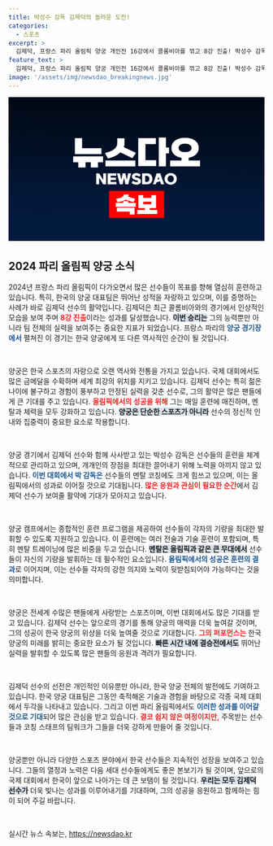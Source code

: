 ```yaml
---
title: 박성수 감독 김제덕의 놀라운 도전!
categories:
  - 스포츠
excerpt: >
  김제덕, 프랑스 파리 올림픽 양궁 개인전 16강에서 콜롬비아를 꺾고 8강 진출! 박성수 감독과의 환한 기쁨을 만끽한 순간을 놓치지 마세요!
feature_text: >
  김제덕, 프랑스 파리 올림픽 양궁 개인전 16강에서 콜롬비아를 꺾고 8강 진출! 박성수 감독과의 환한 기쁨을 만끽한 순간을 놓치지 마세요!
image: '/assets/img/newsdao_breakingnews.jpg'
---
```


<p><img src="/assets/img/newsdao_breakingnews.jpg" alt="flaretime 속보" /></p>

<h2 data-ke-size="size26">2024 파리 올림픽 양궁 소식</h2>

<p data-ke-size="size16">2024년 프랑스 파리 올림픽이 다가오면서 많은 선수들이 목표를 향해 열심히 훈련하고 있습니다. 특히, 한국의 양궁 대표팀은 뛰어난 성적을 자랑하고 있으며, 이를 증명하는 사례가 바로 김제덕 선수의 활약입니다. 김제덕은 최근 콜롬비아와의 경기에서 인상적인 모습을 보여 주며 <b><span style="color: #ee2323;">8강 진출</span></b>이라는 성과를 달성했습니다. <b><span style="background-color: #21538527;">이번 승리는</span></b> 그의 능력뿐만 아니라 팀 전체의 실력을 보여주는 중요한 지표가 되었습니다. 프랑스 파리의 <b><span style="color: #1a5490;">양궁 경기장에서</span></b> 펼쳐진 이 경기는 한국 양궁에게 또 다른 역사적인 순간이 될 것입니다.</p>

<p data-ke-size="size16">&nbsp;</p>

<p>양궁은 한국 스포츠의 자랑으로 오랜 역사와 전통을 가지고 있습니다. 국제 대회에서도 많은 금메달을 수확하며 세계 최강의 위치를 지키고 있습니다. 김제덕 선수는 특히 젊은 나이에 불구하고 경험이 풍부하고 안정된 실력을 갖춘 선수로, 그의 활약은 많은 팬들에게 큰 기대를 주고 있습니다. <b><span style="color: #ee2323;">올림픽에서의 성공을 위해</span></b> 그는 매일 훈련에 매진하며, 멘탈과 체력을 모두 강화하고 있습니다. <b><span style="background-color: #21538527;">양궁은 단순한 스포츠가 아니라</span></b> 선수의 정신적 인내와 집중력이 중요한 요소로 작용합니다.</p>

<p data-ke-size="size16">&nbsp;</p>

<p>양궁 경기에서 김제덕 선수와 함께 사사받고 있는 박성수 감독은 선수들의 훈련을 체계적으로 관리하고 있으며, 개개인의 장점을 최대한 끌어내기 위해 노력을 아끼지 않고 있습니다. <b><span style="color: #1a5490;">이번 대회에서 박 감독은</span></b> 선수들의 멘탈 코칭에도 크게 힘쓰고 있으며, 이는 올림픽에서의 성과로 이어질 것으로 기대됩니다. <b><span style="color: #ee2323;">많은 응원과 관심이 필요한 순간</span></b>에서 김제덕 선수가 보여줄 활약에 기대가 모아지고 있습니다.</p>

<p data-ke-size="size16">&nbsp;</p>

<p>양궁 캠프에서는 종합적인 훈련 프로그램을 제공하여 선수들이 각자의 기량을 최대한 발휘할 수 있도록 지원하고 있습니다. 이 훈련에는 여러 전술과 기술 훈련이 포함되며, 특히 멘탈 트레이닝에 많은 비중을 두고 있습니다. <b><span style="background-color: #21538527;">멘탈은 올림픽과 같은 큰 무대에서</span></b> 선수들이 자신의 기량을 발휘하는 데 필수적인 요소입니다. <b><span style="color: #1a5490;">올림픽에서의 성공은 훈련의 결과</span></b>로 이어지며, 이는 선수들 각자의 강한 의지와 노력이 뒷받침되어야 가능하다는 것을 의미합니다.</p>

<p data-ke-size="size16">&nbsp;</p>

<p>양궁은 전세계 수많은 팬들에게 사랑받는 스포츠이며, 이번 대회에서도 많은 기대를 받고 있습니다. 김제덕 선수는 앞으로의 경기를 통해 양궁의 매력을 더욱 높여갈 것이며, 그의 성공이 한국 양궁의 위상을 더욱 높여줄 것으로 기대합니다. <b><span style="color: #ee2323;">그의 퍼포먼스는</span></b> 한국 양궁의 미래를 밝히는 중요한 요소가 될 것입니다. <b><span style="background-color: #21538527;">빠른 시간 내에 결승전에서도</span></b> 뛰어난 실력을 발휘할 수 있도록 많은 팬들의 응원과 격려가 필요합니다.</p>

<p data-ke-size="size16">&nbsp;</p>

<p>김제덕 선수의 선전은 개인적인 이유뿐만 아니라, 한국 양궁 전체의 발전에도 기여하고 있습니다. 한국 양궁 대표팀은 그동안 축적해온 기술과 경험을 바탕으로 각종 국제 대회에서 두각을 나타내고 있습니다. 그리고 이번 파리 올림픽에서도 <b><span style="color: #1a5490;">이러한 성과를 이어갈 것으로 기대</span></b>되어 많은 관심을 받고 있습니다. <b><span style="color: #ee2323;">결코 쉽지 않은 여정이지만,</span></b> 주목받는 선수들과 코칭 스태프의 팀워크가 그들을 더욱 강하게 만들어 줄 것입니다.</p>

<p data-ke-size="size16">&nbsp;</p>

<p>양궁뿐만 아니라 다양한 스포츠 분야에서 한국 선수들은 지속적인 성장을 보여주고 있습니다. 그들의 열정과 노력은 다음 세대 선수들에게도 좋은 본보기가 될 것이며, 앞으로의 국제 대회에서 한국이 앞으로 나아가는 데 큰 보탬이 될 것입니다. <b><span style="background-color: #21538527;">우리는 모두 김제덕 선수가</span></b> 더욱 빛나는 성과를 이루어내기를 기대하며, 그의 성공을 응원하고 함께하는 힘이 되어 주길 바랍니다.</p>

<p data-ke-size="size16">&nbsp;</p>
실시간 뉴스 속보는, <a href="https://newsdao.kr" rel="dofollow">https://newsdao.kr</a>


